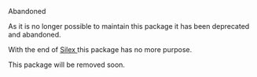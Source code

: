 Abandoned

As it is no longer possible to maintain this package it has been deprecated and abandoned. 

With the end of [Silex ](https://symfony.com/blog/the-end-of-silex) this package has no more purpose.

This package will be removed soon.
